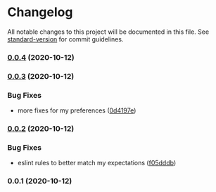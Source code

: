 # Changelog

All notable changes to this project will be documented in this file. See [standard-version](https://github.com/conventional-changelog/standard-version) for commit guidelines.

### [0.0.4](https://github.com/mlaursen/eslint-config/compare/v0.0.3...v0.0.4) (2020-10-12)

### [0.0.3](https://github.com/mlaursen/eslint-config/compare/v0.0.2...v0.0.3) (2020-10-12)


### Bug Fixes

* more fixes for my preferences ([0d4197e](https://github.com/mlaursen/eslint-config/commit/0d4197e4917502d8123c9d3ebdf011f2ed264a63))

### [0.0.2](https://github.com/mlaursen/eslint-config/compare/v0.0.1...v0.0.2) (2020-10-12)


### Bug Fixes

* eslint rules to better match my expectations ([f05dddb](https://github.com/mlaursen/eslint-config/commit/f05dddb248ec1733d5e39381aeeab2359a1f93d8))

### 0.0.1 (2020-10-12)
